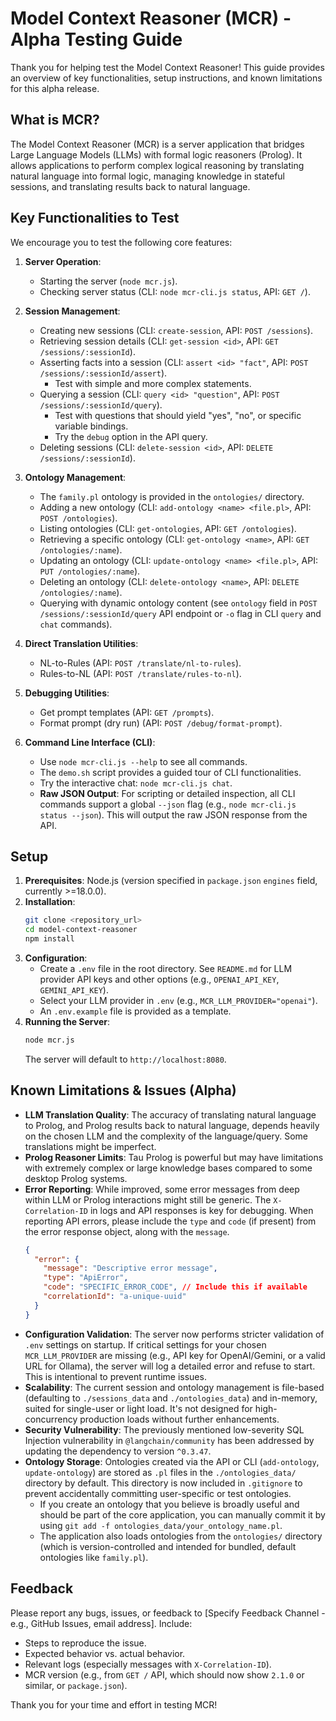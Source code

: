 # Model Context Reasoner (MCR) - Alpha Testing Guide

Thank you for helping test the Model Context Reasoner! This guide provides an overview of key functionalities, setup instructions, and known limitations for this alpha release.

## What is MCR?

The Model Context Reasoner (MCR) is a server application that bridges Large Language Models (LLMs) with formal logic reasoners (Prolog). It allows applications to perform complex logical reasoning by translating natural language into formal logic, managing knowledge in stateful sessions, and translating results back to natural language.

## Key Functionalities to Test

We encourage you to test the following core features:

1.  **Server Operation**:

    - Starting the server (`node mcr.js`).
    - Checking server status (CLI: `node mcr-cli.js status`, API: `GET /`).

2.  **Session Management**:

    - Creating new sessions (CLI: `create-session`, API: `POST /sessions`).
    - Retrieving session details (CLI: `get-session <id>`, API: `GET /sessions/:sessionId`).
    - Asserting facts into a session (CLI: `assert <id> "fact"`, API: `POST /sessions/:sessionId/assert`).
      - Test with simple and more complex statements.
    - Querying a session (CLI: `query <id> "question"`, API: `POST /sessions/:sessionId/query`).
      - Test with questions that should yield "yes", "no", or specific variable bindings.
      - Try the `debug` option in the API query.
    - Deleting sessions (CLI: `delete-session <id>`, API: `DELETE /sessions/:sessionId`).

3.  **Ontology Management**:

    - The `family.pl` ontology is provided in the `ontologies/` directory.
    - Adding a new ontology (CLI: `add-ontology <name> <file.pl>`, API: `POST /ontologies`).
    - Listing ontologies (CLI: `get-ontologies`, API: `GET /ontologies`).
    - Retrieving a specific ontology (CLI: `get-ontology <name>`, API: `GET /ontologies/:name`).
    - Updating an ontology (CLI: `update-ontology <name> <file.pl>`, API: `PUT /ontologies/:name`).
    - Deleting an ontology (CLI: `delete-ontology <name>`, API: `DELETE /ontologies/:name`).
    - Querying with dynamic ontology content (see `ontology` field in `POST /sessions/:sessionId/query` API endpoint or `-o` flag in CLI `query` and `chat` commands).

4.  **Direct Translation Utilities**:

    - NL-to-Rules (API: `POST /translate/nl-to-rules`).
    - Rules-to-NL (API: `POST /translate/rules-to-nl`).

5.  **Debugging Utilities**:

    - Get prompt templates (API: `GET /prompts`).
    - Format prompt (dry run) (API: `POST /debug/format-prompt`).

6.  **Command Line Interface (CLI)**:
    - Use `node mcr-cli.js --help` to see all commands.
    - The `demo.sh` script provides a guided tour of CLI functionalities.
    - Try the interactive chat: `node mcr-cli.js chat`.
    - **Raw JSON Output**: For scripting or detailed inspection, all CLI commands support a global `--json` flag (e.g., `node mcr-cli.js status --json`). This will output the raw JSON response from the API.

## Setup

1.  **Prerequisites**: Node.js (version specified in `package.json` `engines` field, currently >=18.0.0).
2.  **Installation**:
    ```bash
    git clone <repository_url>
    cd model-context-reasoner
    npm install
    ```
3.  **Configuration**:
    - Create a `.env` file in the root directory. See `README.md` for LLM provider API keys and other options (e.g., `OPENAI_API_KEY`, `GEMINI_API_KEY`).
    - Select your LLM provider in `.env` (e.g., `MCR_LLM_PROVIDER="openai"`).
    - An `.env.example` file is provided as a template.
4.  **Running the Server**:
    ```bash
    node mcr.js
    ```
    The server will default to `http://localhost:8080`.

## Known Limitations & Issues (Alpha)

- **LLM Translation Quality**: The accuracy of translating natural language to Prolog, and Prolog results back to natural language, depends heavily on the chosen LLM and the complexity of the language/query. Some translations might be imperfect.
- **Prolog Reasoner Limits**: Tau Prolog is powerful but may have limitations with extremely complex or large knowledge bases compared to some desktop Prolog systems.
- **Error Reporting**: While improved, some error messages from deep within LLM or Prolog interactions might still be generic. The `X-Correlation-ID` in logs and API responses is key for debugging. When reporting API errors, please include the `type` and `code` (if present) from the error response object, along with the `message`.
  ```json
  {
    "error": {
      "message": "Descriptive error message",
      "type": "ApiError",
      "code": "SPECIFIC_ERROR_CODE", // Include this if available
      "correlationId": "a-unique-uuid"
    }
  }
  ```
- **Configuration Validation**: The server now performs stricter validation of `.env` settings on startup. If critical settings for your chosen `MCR_LLM_PROVIDER` are missing (e.g., API key for OpenAI/Gemini, or a valid URL for Ollama), the server will log a detailed error and refuse to start. This is intentional to prevent runtime issues.
- **Scalability**: The current session and ontology management is file-based (defaulting to `./sessions_data` and `./ontologies_data`) and in-memory, suited for single-user or light load. It's not designed for high-concurrency production loads without further enhancements.
- **Security Vulnerability**: The previously mentioned low-severity SQL Injection vulnerability in `@langchain/community` has been addressed by updating the dependency to version `^0.3.47`.
- **Ontology Storage**: Ontologies created via the API or CLI (`add-ontology`, `update-ontology`) are stored as `.pl` files in the `./ontologies_data/` directory by default. This directory is now included in `.gitignore` to prevent accidentally committing user-specific or test ontologies.
  - If you create an ontology that you believe is broadly useful and should be part of the core application, you can manually commit it by using `git add -f ontologies_data/your_ontology_name.pl`.
  - The application also loads ontologies from the `ontologies/` directory (which is version-controlled and intended for bundled, default ontologies like `family.pl`).

## Feedback

Please report any bugs, issues, or feedback to [Specify Feedback Channel - e.g., GitHub Issues, email address].
Include:

- Steps to reproduce the issue.
- Expected behavior vs. actual behavior.
- Relevant logs (especially messages with `X-Correlation-ID`).
- MCR version (e.g., from `GET /` API, which should now show `2.1.0` or similar, or `package.json`).

Thank you for your time and effort in testing MCR!
